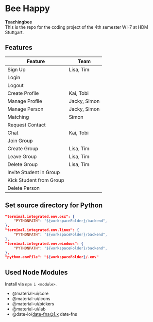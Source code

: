 # Bee Happy

__Teachingbee__  
This is the repo for the coding project of the 4th semester WI-7 at HDM Stuttgart.

## Features

Feature | Team
--- | ---
Sign Up | Lisa, Tim
Login | 
Logout | 
Create Profile | Kai, Tobi
Manage Profile | Jacky, Simon
Manage Person | Jacky, Simon
Matching | Simon
Request Contact |
Chat | Kai, Tobi
Join Group |
Create Group | Lisa, Tim
Leave Group | Lisa, Tim
Delete Group | Lisa, Tim
Invite Student in Group |
Kick Student from Group |
Delete Person |


## Set source directory for Python

```json
"terminal.integrated.env.osx": {
    "PYTHONPATH": "${workspaceFolder}/backend",
},
"terminal.integrated.env.linux": {
    "PYTHONPATH": "${workspaceFolder}/backend",
},
"terminal.integrated.env.windows": {
    "PYTHONPATH": "${workspaceFolder}/backend",
},
"python.envFile": "${workspaceFolder}/.env"
```

## Used Node Modules

Install via `npm i <module>`.

- @material-ui/core
- @material-ui/icons
- @material-ui/pickers
- @material-ui/lab
- @date-io/date-fns@1.x date-fns